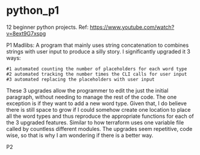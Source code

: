 # python_p1
12 beginner python projects.
Ref: https://www.youtube.com/watch?v=8ext9G7xspg

P1 Madlibs: A program that mainly uses string concatenation to combines strings with user input to produce a silly story. I significantly upgraded it 3 ways:

    #1 automated counting the number of placeholders for each word type
    #2 automated tracking the number times the CLI calls for user input
    #3 automated replacing the placeholders with user input

These 3 upgrades allow the programmer to edit the just the initial paragraph, without needing to manage the rest of the code. The one exception is if they want to add a new word type. Given that, I do believe there is still space to grow if I could somehow create one location to place all the word types and thus reproduce the appropriate functions for each of the 3 upgraded features. Similar to how 
terraform uses one variable file called by countless different modules. The upgrades seem repetitive, code wise, so that is why I am wondering if there is a better way.

P2